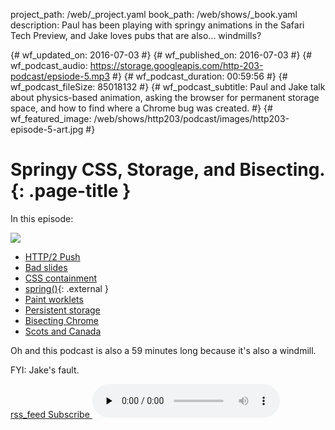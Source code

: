project_path: /web/_project.yaml
book_path: /web/shows/_book.yaml
description: Paul has been playing with springy animations in the Safari Tech Preview, and Jake loves pubs that are also... windmills?

{# wf_updated_on: 2016-07-03 #}
{# wf_published_on: 2016-07-03 #}
{# wf_podcast_audio: https://storage.googleapis.com/http-203-podcast/epsiode-5.mp3 #}
{# wf_podcast_duration: 00:59:56 #}
{# wf_podcast_fileSize: 85018132 #}
{# wf_podcast_subtitle: Paul and Jake talk about physics-based animation, asking the browser for permanent storage space, and how to find where a Chrome bug was created. #}
{# wf_featured_image: /web/shows/http203/podcast/images/http203-episode-5-art.jpg #}

# Springy CSS, Storage, and Bisecting. {: .page-title }

In this episode:

<img src="/web/shows/http203/podcast/images/http203-episode-5-art.jpg" class="attempt-right">

* [HTTP/2 Push](https://www.igvita.com/2013/06/12/innovating-with-http-2.0-server-push/)
* [Bad slides](https://twitter.com/TStrothjohann/status/744816462745862144)
* [CSS containment](https://drafts.csswg.org/css-containment/)
* [spring()](https://webkit.org/demos/spring/){: .external }
* [Paint worklets](https://twitter.com/DasSurma/status/747417421938470912)
* [Persistent storage](/web/updates/2016/06/persistent-storage)
* [Bisecting Chrome](https://www.chromium.org/developers/bisect-builds-py)
* [Scots and Canada](http://www.educationscotland.gov.uk/scotsandcanada/survivingthewild/winterincanada.asp)

Oh and this podcast is also a 59 minutes long because it's also a windmill.

FYI: Jake's fault.

<a href="http://feeds.feedburner.com/Http203Podcast">
  <span class="material-icons">rss_feed</span>
  Subscribe
</a>

<audio src="https://storage.googleapis.com/http-203-podcast/epsiode-5.mp3" controls preload="none" class="devsite-podcast-audio">
